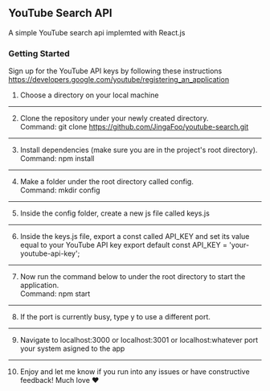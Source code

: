 ## YouTube Search API

A simple YouTube search api implemted with React.js

### Getting Started

Sign up for the YouTube API keys by following these instructions
https://developers.google.com/youtube/registering_an_application

1. Choose a directory on your local machine
-----------------------------------------
2. Clone the repository under your newly created directory.<br />
Command: 
git clone https://github.com/JingaFoo/youtube-search.git
-----------------------------------------
3. Install dependencies (make sure you are in the project's root directory).<br />
Command: 
npm install
-----------------------------------------
4. Make a folder under the root directory called config.<br />
Command: 
mkdir config
-----------------------------------------
5. Inside the config folder, create a new js file called keys.js
-----------------------------------------
6. Inside the keys.js file, export a const called API_KEY and set its value equal to your YouTube API key
export default const API_KEY = 'your-youtube-api-key';
-----------------------------------------
7. Now run the command below to under the root directory to start the application.<br />
Command: 
npm start
-----------------------------------------
8. If the port is currently busy, type y to use a different port.
-----------------------------------------
9. Navigate to localhost:3000 or localhost:3001 or localhost:whatever port your system asigned to the app
-----------------------------------------
10. Enjoy and let me know if you run into any issues or have constructive feedback! Much love :heart:



